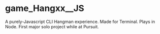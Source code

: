 # game_Hangxx__JS
A purely-Javascript CLI Hangman experience. Made for Terminal. Plays in Node. First major solo project while at Pursuit.
